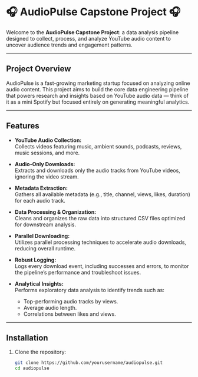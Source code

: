 # 🎧 AudioPulse Capstone Project 🎧

Welcome to the **AudioPulse Capstone Project**: a data analysis pipeline designed to collect, process, and analyze YouTube audio content to uncover audience trends and engagement patterns.

---

## Project Overview

AudioPulse is a fast-growing marketing startup focused on analyzing online audio content. This project aims to build the core data engineering pipeline that powers research and insights based on YouTube audio data — think of it as a mini Spotify but focused entirely on generating meaningful analytics.

---

## Features

- **YouTube Audio Collection:**  
  Collects videos featuring music, ambient sounds, podcasts, reviews, music sessions, and more.

- **Audio-Only Downloads:**  
  Extracts and downloads only the audio tracks from YouTube videos, ignoring the video stream.

- **Metadata Extraction:**  
  Gathers all available metadata (e.g., title, channel, views, likes, duration) for each audio track.

- **Data Processing & Organization:**  
  Cleans and organizes the raw data into structured CSV files optimized for downstream analysis.

- **Parallel Downloading:**  
  Utilizes parallel processing techniques to accelerate audio downloads, reducing overall runtime.

- **Robust Logging:**  
  Logs every download event, including successes and errors, to monitor the pipeline’s performance and troubleshoot issues.

- **Analytical Insights:**  
  Performs exploratory data analysis to identify trends such as:
  - Top-performing audio tracks by views.
  - Average audio length.
  - Correlations between likes and views.
  
---

## Installation

1. Clone the repository:
   ```bash
   git clone https://github.com/yourusername/audiopulse.git
   cd audiopulse
